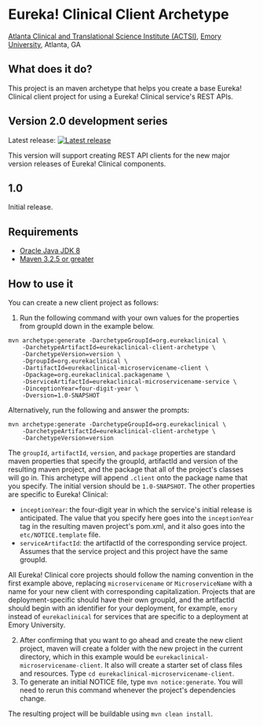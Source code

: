 # Eureka! Clinical Client Archetype
[Atlanta Clinical and Translational Science Institute (ACTSI)](http://www.actsi.org), [Emory University](http://www.emory.edu), Atlanta, GA

## What does it do?
This project is an maven archetype that helps you create a base Eureka! Clinical client project for using a Eureka! Clinical service's REST APIs.

## Version 2.0 development series
Latest release: [![Latest release](https://maven-badges.herokuapp.com/maven-central/org.eurekaclinical/eurekaclinical-client-archetype/badge.svg)](https://maven-badges.herokuapp.com/maven-central/org.eurekaclinical/eurekaclinical-client-archetype)

This version will support creating REST API clients for the new major version releases of Eureka! Clinical components.

## 1.0
Initial release.

## Requirements
* [Oracle Java JDK 8](http://www.oracle.com/technetwork/java/javase/overview/index.html)
* [Maven 3.2.5 or greater](https://maven.apache.org)

## How to use it
You can create a new client project as follows:

1) Run the following command with your own values for the properties from 
groupId down in the example below.
```
mvn archetype:generate -DarchetypeGroupId=org.eurekaclinical \
    -DarchetypeArtifactId=eurekaclinical-client-archetype \
    -DarchetypeVersion=version \
    -DgroupId=org.eurekaclinical \
    -DartifactId=eurekaclinical-microservicename-client \
    -Dpackage=org.eurekaclinical.packagename \
    -DserviceArtifactId=eurekaclinical-microservicename-service \
    -DinceptionYear=four-digit-year \
    -Dversion=1.0-SNAPSHOT
```
Alternatively, run the following and answer the prompts:
```
mvn archetype:generate -DarchetypeGroupId=org.eurekaclinical \
    -DarchetypeArtifactId=eurekaclinical-client-archetype \
    -DarchetypeVersion=version
```
The `groupId`, `artifactId`, `version`, and `package` properties are standard 
maven properties that specify the groupId, artifactId and version of the 
resulting maven project, and the package that all of the project's classes will 
go in. This archetype will append `.client` onto the package name that you 
specify. The initial version should be `1.0-SNAPSHOT`. The other properties are 
specific to Eureka! Clinical:
* `inceptionYear`: the four-digit year in which the service's initial release 
is anticipated. The value that you specify here goes into the `inceptionYear` 
tag in the resulting maven project's pom.xml, and it also goes into the
`etc/NOTICE.template` file.
* `serviceArtifactId`: the artifactId of the corresponding service project. 
Assumes that the service project and this project have the same groupId.
 
All Eureka! Clinical core projects should follow the naming convention in the 
first example above, replacing `microservicename` or `MicroserviceName` with a 
name for your new client with corresponding capitalization. Projects that are 
deployment-specific should have their own groupId, and the artifactId should 
begin with an identifier for your deployment, for example, `emory` instead of 
`eurekaclinical` for services that are specific to a deployment at
Emory University. 

2) After confirming that you want to go ahead and create the new client 
project, maven will create a folder with the new project in the current 
directory, which in this example would be 
`eurekaclinical-microservicename-client`. It also will create a starter set of
class files and resources. Type `cd eurekaclinical-microservicename-client`.
3) To generate an initial NOTICE file, type `mvn notice:generate`. You will 
need to rerun this command whenever the project's dependencies change.

The resulting project will be buildable using `mvn clean install`.
